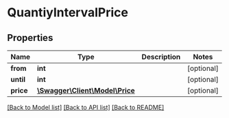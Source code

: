 # QuantiyIntervalPrice

## Properties
Name | Type | Description | Notes
------------ | ------------- | ------------- | -------------
**from** | **int** |  | [optional] 
**until** | **int** |  | [optional] 
**price** | [**\Swagger\Client\Model\Price**](Price.md) |  | [optional] 

[[Back to Model list]](../README.md#documentation-for-models) [[Back to API list]](../README.md#documentation-for-api-endpoints) [[Back to README]](../README.md)


